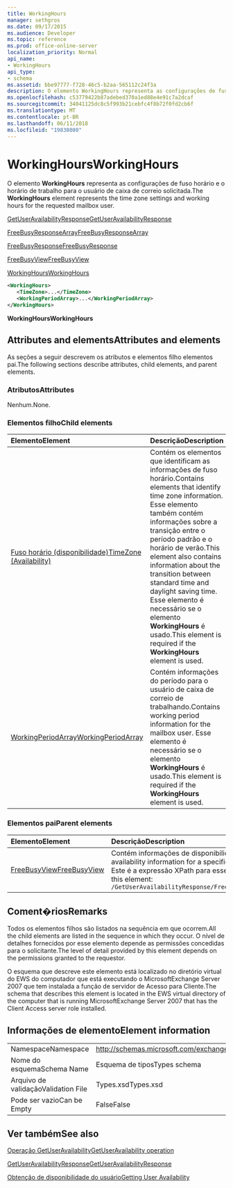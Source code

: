 ```yaml
---
title: WorkingHours
manager: sethgros
ms.date: 09/17/2015
ms.audience: Developer
ms.topic: reference
ms.prod: office-online-server
localization_priority: Normal
api_name:
- WorkingHours
api_type:
- schema
ms.assetid: bbe97777-f728-46c5-b2aa-565112c24f3a
description: O elemento WorkingHours representa as configurações de fuso horário e o horário de trabalho para o usuário de caixa de correio solicitada.
ms.openlocfilehash: c53779422b87adebed370a1ed88e4e91c7a2dcaf
ms.sourcegitcommit: 34041125dc8c5f993b21cebfc4f8b72f0fd2cb6f
ms.translationtype: MT
ms.contentlocale: pt-BR
ms.lasthandoff: 06/11/2018
ms.locfileid: "19838080"
---
```

# <a name="workinghours"></a><span data-ttu-id="69cf3-103">WorkingHours</span><span class="sxs-lookup"><span data-stu-id="69cf3-103">WorkingHours</span></span>

<span data-ttu-id="69cf3-104">O elemento **WorkingHours** representa as configurações de fuso horário e o horário de trabalho para o usuário de caixa de correio solicitada.</span><span class="sxs-lookup"><span data-stu-id="69cf3-104">The **WorkingHours** element represents the time zone settings and working hours for the requested mailbox user.</span></span> 
  
[<span data-ttu-id="69cf3-105">GetUserAvailabilityResponse</span><span class="sxs-lookup"><span data-stu-id="69cf3-105">GetUserAvailabilityResponse</span></span>](getuseravailabilityresponse.md)
  
[<span data-ttu-id="69cf3-106">FreeBusyResponseArray</span><span class="sxs-lookup"><span data-stu-id="69cf3-106">FreeBusyResponseArray</span></span>](freebusyresponsearray.md)
  
[<span data-ttu-id="69cf3-107">FreeBusyResponse</span><span class="sxs-lookup"><span data-stu-id="69cf3-107">FreeBusyResponse</span></span>](freebusyresponse.md)
  
[<span data-ttu-id="69cf3-108">FreeBusyView</span><span class="sxs-lookup"><span data-stu-id="69cf3-108">FreeBusyView</span></span>](freebusyview.md)
  
[<span data-ttu-id="69cf3-109">WorkingHours</span><span class="sxs-lookup"><span data-stu-id="69cf3-109">WorkingHours</span></span>](workinghours-ex15websvcsotherref.md)
  
```xml
<WorkingHours>
   <TimeZone>...</TimeZone>
   <WorkingPeriodArray>...</WorkingPeriodArray>
</WorkingHours>
```

 <span data-ttu-id="69cf3-110">**WorkingHours**</span><span class="sxs-lookup"><span data-stu-id="69cf3-110">**WorkingHours**</span></span>
## <a name="attributes-and-elements"></a><span data-ttu-id="69cf3-111">Attributes and elements</span><span class="sxs-lookup"><span data-stu-id="69cf3-111">Attributes and elements</span></span>

<span data-ttu-id="69cf3-112">As seções a seguir descrevem os atributos e elementos filho elementos pai.</span><span class="sxs-lookup"><span data-stu-id="69cf3-112">The following sections describe attributes, child elements, and parent elements.</span></span>
  
### <a name="attributes"></a><span data-ttu-id="69cf3-113">Atributos</span><span class="sxs-lookup"><span data-stu-id="69cf3-113">Attributes</span></span>

<span data-ttu-id="69cf3-114">Nenhum.</span><span class="sxs-lookup"><span data-stu-id="69cf3-114">None.</span></span>
  
### <a name="child-elements"></a><span data-ttu-id="69cf3-115">Elementos filho</span><span class="sxs-lookup"><span data-stu-id="69cf3-115">Child elements</span></span>

|<span data-ttu-id="69cf3-116">**Elemento**</span><span class="sxs-lookup"><span data-stu-id="69cf3-116">**Element**</span></span>|<span data-ttu-id="69cf3-117">**Descrição**</span><span class="sxs-lookup"><span data-stu-id="69cf3-117">**Description**</span></span>|
|:-----|:-----|
|[<span data-ttu-id="69cf3-118">Fuso horário (disponibilidade)</span><span class="sxs-lookup"><span data-stu-id="69cf3-118">TimeZone (Availability)</span></span>](timezone-availability.md) <br/> |<span data-ttu-id="69cf3-119">Contém os elementos que identificam as informações de fuso horário.</span><span class="sxs-lookup"><span data-stu-id="69cf3-119">Contains elements that identify time zone information.</span></span> <span data-ttu-id="69cf3-120">Esse elemento também contém informações sobre a transição entre o período padrão e o horário de verão.</span><span class="sxs-lookup"><span data-stu-id="69cf3-120">This element also contains information about the transition between standard time and daylight saving time.</span></span> <span data-ttu-id="69cf3-121">Esse elemento é necessário se o elemento **WorkingHours** é usado.</span><span class="sxs-lookup"><span data-stu-id="69cf3-121">This element is required if the **WorkingHours** element is used.</span></span>  <br/> |
|[<span data-ttu-id="69cf3-122">WorkingPeriodArray</span><span class="sxs-lookup"><span data-stu-id="69cf3-122">WorkingPeriodArray</span></span>](workingperiodarray.md) <br/> |<span data-ttu-id="69cf3-123">Contém informações do período para o usuário de caixa de correio de trabalhando.</span><span class="sxs-lookup"><span data-stu-id="69cf3-123">Contains working period information for the mailbox user.</span></span> <span data-ttu-id="69cf3-124">Esse elemento é necessário se o elemento **WorkingHours** é usado.</span><span class="sxs-lookup"><span data-stu-id="69cf3-124">This element is required if the **WorkingHours** element is used.</span></span>  <br/> |
   
### <a name="parent-elements"></a><span data-ttu-id="69cf3-125">Elementos pai</span><span class="sxs-lookup"><span data-stu-id="69cf3-125">Parent elements</span></span>

|<span data-ttu-id="69cf3-126">**Elemento**</span><span class="sxs-lookup"><span data-stu-id="69cf3-126">**Element**</span></span>|<span data-ttu-id="69cf3-127">**Descrição**</span><span class="sxs-lookup"><span data-stu-id="69cf3-127">**Description**</span></span>|
|:-----|:-----|
|[<span data-ttu-id="69cf3-128">FreeBusyView</span><span class="sxs-lookup"><span data-stu-id="69cf3-128">FreeBusyView</span></span>](freebusyview.md) <br/> |<span data-ttu-id="69cf3-129">Contém informações de disponibilidade para um usuário específico.</span><span class="sxs-lookup"><span data-stu-id="69cf3-129">Contains availability information for a specific user.</span></span>  <br/> <span data-ttu-id="69cf3-130">Este é a expressão XPath para esse elemento:</span><span class="sxs-lookup"><span data-stu-id="69cf3-130">The following is the XPath expression to this element:</span></span>  <br/>  `/GetUserAvailabilityResponse/FreeBusyResponseArray/FreeBusyResponse/FreeBusyView/` <br/> |
   
## <a name="remarks"></a><span data-ttu-id="69cf3-131">Coment�rios</span><span class="sxs-lookup"><span data-stu-id="69cf3-131">Remarks</span></span>

<span data-ttu-id="69cf3-132">Todos os elementos filhos são listados na sequência em que ocorrem.</span><span class="sxs-lookup"><span data-stu-id="69cf3-132">All the child elements are listed in the sequence in which they occur.</span></span> <span data-ttu-id="69cf3-133">O nível de detalhes fornecidos por esse elemento depende as permissões concedidas para o solicitante.</span><span class="sxs-lookup"><span data-stu-id="69cf3-133">The level of detail provided by this element depends on the permissions granted to the requestor.</span></span>
  
<span data-ttu-id="69cf3-134">O esquema que descreve este elemento está localizado no diretório virtual do EWS do computador que está executando o MicrosoftExchange Server 2007 que tem instalada a função de servidor de Acesso para Cliente.</span><span class="sxs-lookup"><span data-stu-id="69cf3-134">The schema that describes this element is located in the EWS virtual directory of the computer that is running MicrosoftExchange Server 2007 that has the Client Access server role installed.</span></span>
  
## <a name="element-information"></a><span data-ttu-id="69cf3-135">Informações de elemento</span><span class="sxs-lookup"><span data-stu-id="69cf3-135">Element information</span></span>

|||
|:-----|:-----|
|<span data-ttu-id="69cf3-136">Namespace</span><span class="sxs-lookup"><span data-stu-id="69cf3-136">Namespace</span></span>  <br/> |http://schemas.microsoft.com/exchange/services/2006/types  <br/> |
|<span data-ttu-id="69cf3-137">Nome do esquema</span><span class="sxs-lookup"><span data-stu-id="69cf3-137">Schema Name</span></span>  <br/> |<span data-ttu-id="69cf3-138">Esquema de tipos</span><span class="sxs-lookup"><span data-stu-id="69cf3-138">Types schema</span></span>  <br/> |
|<span data-ttu-id="69cf3-139">Arquivo de validação</span><span class="sxs-lookup"><span data-stu-id="69cf3-139">Validation File</span></span>  <br/> |<span data-ttu-id="69cf3-140">Types.xsd</span><span class="sxs-lookup"><span data-stu-id="69cf3-140">Types.xsd</span></span>  <br/> |
|<span data-ttu-id="69cf3-141">Pode ser vazio</span><span class="sxs-lookup"><span data-stu-id="69cf3-141">Can be Empty</span></span>  <br/> |<span data-ttu-id="69cf3-142">False</span><span class="sxs-lookup"><span data-stu-id="69cf3-142">False</span></span>  <br/> |
   
## <a name="see-also"></a><span data-ttu-id="69cf3-143">Ver também</span><span class="sxs-lookup"><span data-stu-id="69cf3-143">See also</span></span>



[<span data-ttu-id="69cf3-144">Operação GetUserAvailability</span><span class="sxs-lookup"><span data-stu-id="69cf3-144">GetUserAvailability operation</span></span>](getuseravailability-operation.md)
  
[<span data-ttu-id="69cf3-145">GetUserAvailabilityResponse</span><span class="sxs-lookup"><span data-stu-id="69cf3-145">GetUserAvailabilityResponse</span></span>](getuseravailabilityresponse.md)


[<span data-ttu-id="69cf3-146">Obtenção de disponibilidade do usuário</span><span class="sxs-lookup"><span data-stu-id="69cf3-146">Getting User Availability</span></span>](http://msdn.microsoft.com/library/d4133fcb-9b0f-4e6b-aadf-a389da83516a%28Office.15%29.aspx)

